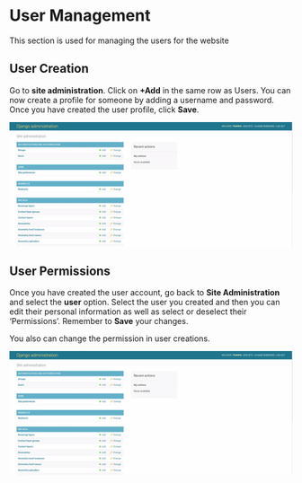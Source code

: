 # User Management

This section is used for managing the users for the website

## User Creation
Go to **site administration**. Click on **+Add** in the same row as Users. You can now create a profile for someone by adding a username and password. Once you have created the user profile, click **Save**.

![New User](../../assets/screencasts/new-user.gif "New User")

## User Permissions

Once you have created the user account, go back to **Site Administration** and select the **user** option. Select the user you created and then you can edit their personal information as well as select or deselect their ‘Permissions’. Remember to **Save** your changes.

You also can change the permission in user creations.

![Permissions](../../assets/screencasts/permissions.gif "Permissions")
